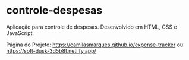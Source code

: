 # controle-despesas
Aplicação para controle de despesas. Desenvolvido em HTML, CSS e JavaScript.

Página do Projeto: https://camilasmarques.github.io/expense-tracker ou https://soft-dusk-3d5b8f.netlify.app/
